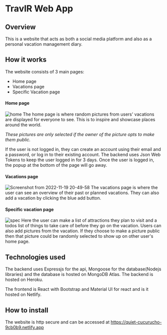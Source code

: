 # TravlR Web App

## Overview
This is a website that acts as both a social media platform and also as a personal vacation management diary.

## How it works
The website consists of 3 main pages:
- Home page
- Vacations page
- Specific Vacation page

#### Home page
![home](https://user-images.githubusercontent.com/43687545/202879993-f6ee688f-d74b-4b23-820b-36856e14da33.png)
The home page is where random pictures from users' vacations are displayed for everyone to see. This is to inspire and showcase places around the world.

*These pictures are only selected if the owner of the picture opts to make them public.*

If the user is not logged in, they can create an account using their email and a password, or log in to their existing account. The backend uses Json Web Tokens to keep the user logged in for 3 days. Once the user is logged in, the popup at the bottom of the page will go away.

#### Vacations page
![Screenshot from 2022-11-19 20-49-58](https://user-images.githubusercontent.com/43687545/202880377-3cf3cd68-f995-4eee-9657-68ed68b37d5a.png)
The vacations page is where the user can see an overview of their past or planned vacations. They can also add a vacation by clicking the blue add button. 

#### Specific vacation page
![spec](https://user-images.githubusercontent.com/43687545/202880605-2fb33729-bdbf-4e17-b924-1b652ee9e436.png)
Here the user can make a list of attractions they plan to visit and a todos list of things to take care of before they go on the vacation. Users can also add pictures from the vacation. If they choose to make a picture public then that picture could be randomly selected to show up on other user's home page.

## Technologies used
The backend uses Expressjs for the api, Mongoose for the database(Nodejs libraries) and the database is hosted on MongoDB Atlas. The backend is hosted on Heroku.

The frontend is React with Bootstrap and Material UI for react and is it hosted on Netlify.

## How to install
The website is http secure and can be accessed at https://quiet-cucurucho-9cb0b9.netlify.app
